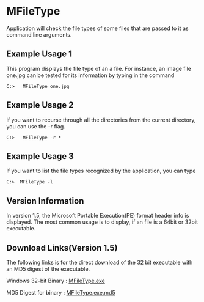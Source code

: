 # MFileType

Application will check the file types of some files that are passed 
to it as command line arguments.

## Example Usage 1

This program displays the file type of an a file.  For instance, an image
file one.jpg can be tested for its information by typing in the command

```
C:>   MFileType one.jpg
```

## Example Usage 2

If you want to recurse through all the directories from the current
directory, you can use the -r flag.

```
C:>   MFileType -r *
```


## Example Usage 3

If you want to list the file types recognized by the application, you
can type

```
C:>  MFileType -l
```
 
## Version Information

In version 1.5, the Microsoft Portable Execution(PE) format header info
is displayed.  The most common usage is to display, if an file is a 64bit
or 32bit executable.


## Download Links(Version 1.5) 

The following links is for the direct download of the 32 bit executable with
an MD5 digest of the executable.

Windows 32-bit Binary : [MFileType.exe](bin/MFileType.exe)

MD5 Digest for binary : [MFileType.exe.md5](bin/MFileType.exe.md5)


